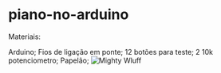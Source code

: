 # piano-no-arduino

Materiais:

Arduino;
Fios de ligação em ponte;
12 botões para teste;
2 10k potenciometro;
Papelão;
![Mighty Wluff](https://github.com/user-attachments/assets/f41663dd-545e-45c7-819f-042ecd468da3)
